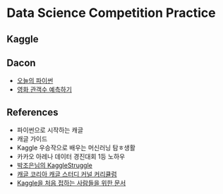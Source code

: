 # Data Science Competition Practice

## Kaggle

## Dacon
- [오늘의 파이썬](https://dacon.io/competitions/open/235698/talkboard)
- [영화 관객수 예측하기](https://dacon.io/competitions/open/235536/overview/description)

## References
- 파이썬으로 시작하는 캐글
- 캐글 가이드
- Kaggle 우승작으로 배우는 머신러닝 탐ㅎ생활
- 카카오 아레나 데이터 경진대회 1등 노하우
- [박조은님의 KaggleStruggle](https://github.com/corazzon/KaggleStruggle)
- [캐글 코리아 캐글 스터디 커널 커리큘럼](https://kaggle-kr.tistory.com/32)
- [Kaggle을 처음 접하는 사람들을 위한 문서](https://github.com/stevekwon211/Hello-Kaggle-Guide-KOR)
